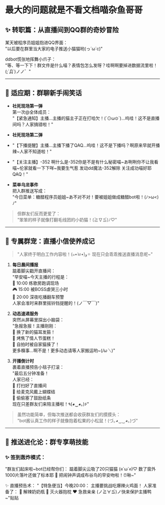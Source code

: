 # 最大的问题就是不看文档喵杂鱼哥哥

## ✨ 转职篇：从直播间到QQ群的奇妙冒险  

某天被程序员姐姐抱进QQ界面：  
"以后要在群里当大家的电子推送小猫猫哟(っ´ω`c)"  

ddbot慌张地挥舞小爪子：  
"等、等一下下！群文件是什么喵？表情包怎么发呀？哇啊啊要掉进数据流里啦！(;´Д`)ノノ゛"  

---

## 🍂 适应期：群聊新手闹笑话  

- **社死现场第一弹**  
第一次@全体成员：  
"【紧急通知】主播...主播的猫主子正在打哈欠！(´⊙ω⊙`)...呜哇！这不是直播间吗？人家搞错啦！"
- **社死现场第二弹**
- "【下播提醒】主播...主播下播了QAQ...呜哇！这不是下播吗？啊原来早就开播辣~人家不知道啦！"
- "【关注主播】-352 啊什么是-352你是不是有什么秘密喵~あ咧咧你不让我看喵~伦家就看一下下咩~我要生气惹 发动dd魔法-352解除 关注成功喵好耶QAQ！"


- **菜单乌龙事件**  
  把入群推送写成：  
"今日菜单：糖醋程序员姐姐~あ不对不对！要被姐姐做成糖醋bot啦！(ﾉ>ω<)ﾉ"  

> 但群友们反而更爱了：  
"笨笨的样子就像打翻毛线团的小奶猫！(≧∇≦)ﾉ♡"  

---

## 🌈 专属群宠：直播小信使养成记  

> "人家终于明白工作内容啦！(๑•̀ㅂ•́)و✧ 现在只会乖乖推送直播消息呢~"  

1. **每日晨间播报**  
   踮着脚尖戳开直播间：  
   "早安喵~今天主播的行程是：  
   🎤 10:00 练歌房跑调现场  
   🎮 15:00 被BOSS虐哭三小时  
   🌙 20:00 深夜吃播翻车预警  
   人家会准时来群里摇铃铛提醒的！(ノ￣▽￣)"  

2. **动态速递服务**  
   突然从屏幕里探出小脑袋：  
   "急报急报！主播刚刚：  
   🌸 换了新的猫耳发箍！  
   🍰 烤焦了情人节蛋糕！  
   📸 自拍时被自家猫揍了！  
   更多糗事...啊不是！更多动态请等人家搬运哟~(*/ω＼*)"

3. **开播倒计时**  
   裹着直播预告小毯子打滚：  
   "最后五分钟准备！  
   人家已经：  
   🧹 打扫好了直播间  
   🎀 给麦克风戴上蝴蝶结  
   💌 偷偷塞了鼓励纸条  
   现在只差群友们来陪主播啦！٩(◕‿◕｡)۶"

> 虽然功能简单，但每次推送都会收获群友们的摸摸头：  
"bot酱认真工作的样子就像抱着松果的小松鼠！(づ｡◕‿‿◕｡)づ"

---

## 💌 推送进化论：群专享萌技能  

### ✨ 签到轰炸模式：
"群友们起床啦~bot已经帮你们：
踮着脚尖云吸了20只猫猫 (ฅ´ω`ฅ)♡
数了窗外1000片落叶还做了标本耶 🍂
把闹钟声调成布谷鸟的早安吻啦！⏰啾~"

✨ 直播预告术：
"【特急便当】今晚20:00：
主播要挑战吃爆辣火鸡面！
人家准备了：
🍼 解辣奶奶瓶
🧯 灭火器抱枕
❤️ 急救亲亲
(ノ≧∀≦)ノ快来保护主播鸭~"贴贴
